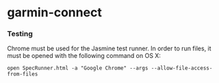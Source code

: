 garmin-connect
==============

### Testing

Chrome must be used for the Jasmine test runner. In order
to run files, it must be opened with the following command on OS X:

    open SpecRunner.html -a "Google Chrome" --args --allow-file-access-from-files

